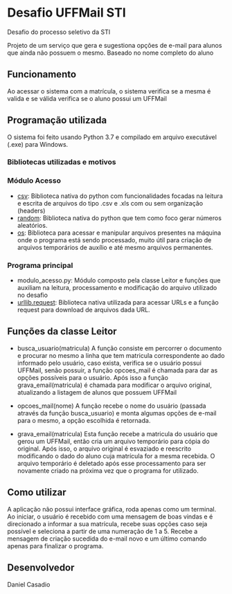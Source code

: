 # Desafio UFFMail STI

Desafio do processo seletivo da STI

Projeto de um serviço que gera e sugestiona opções de e-mail para alunos que ainda não possuem o mesmo. Baseado no nome completo do       aluno

## Funcionamento

Ao acessar o sistema com a matrícula, o sistema verifica se a mesma é valida e se válida verifica se o aluno possui um UFFMail

## Programação utilizada

O sistema foi feito usando Python 3.7 e compilado em arquivo executável (.exe) para Windows.

### Bibliotecas utilizadas e motivos

### Módulo Acesso
- [csv](https://docs.python.org/3/library/csv.html/): Biblioteca nativa do python com funcionalidades focadas na leitura e escrita de arquivos do tipo .csv e .xls com ou sem organização (headers)
- [random](https://docs.python.org/3/library/random.html/): Biblioteca nativa do python que tem como foco gerar números aleatórios.
- [os](https://docs.python.org/3/library/os.html/): Biblioteca para acessar e manipular arquivos presentes na máquina onde o programa está sendo processado, muito útil para criação de arquivos temporários de auxílio e até mesmo arquivos permanentes.
### Programa principal
- modulo_acesso.py: Módulo composto pela classe Leitor e funções que auxiliam na leitura, processamento e modificação do arquivo utilizado no desafio
- [urllib.request](https://docs.python.org/3/library/urllib.request.html#module-urllib.request/): Biblioteca nativa utilizada para acessar URLs e a função request para download de arquivos dada URL.


## Funções da classe Leitor
- busca_usuario(matricula)
  A função consiste em percorrer o documento e procurar no mesmo a linha que tem matricula correspondente ao dado informado pelo usuário, caso exista, verifica se o usuário possui UFFMail, senão possuir, a função opcoes_mail é chamada para dar as opções possíveis para o usuário. Após isso a função grava_email(matricula) é chamada para modificar o arquivo original, atualizando a listagem de alunos que possuem UFFMail
  
- opcoes_mail(nome)
  A função recebe o nome do usuário (passada através da função busca_usuario) e monta algumas opções de e-mail para o mesmo, a opção escolhida é retornada.
  
- grava_email(matricula)
  Esta função recebe a matricula do usuário que gerou um UFFMail, então cria um arquivo temporário para cópia do original. Após isso, o arquivo original é esvaziado e reescrito modificando o dado do aluno cuja matrícula for a mesma recebida. O arquivo temporário é deletado após esse processamento para ser novamente criado na próxima vez que o programa for utilizado.
  

## Como utilizar

A aplicação não possui interface gráfica, roda apenas como um terminal. Ao iniciar, o usuário é recebido com uma mensagem de boas vindas e é direcionado a informar a sua matrícula, recebe suas opções caso seja possível e seleciona a partir de uma numeração de 1 a 5. Recebe a mensagem de criação sucedida do e-mail novo e um último comando apenas para finalizar o programa.

## Desenvolvedor
Daniel Casadio
